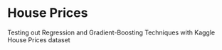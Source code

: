 # House Prices
Testing out Regression and Gradient-Boosting Techniques with Kaggle House Prices dataset
